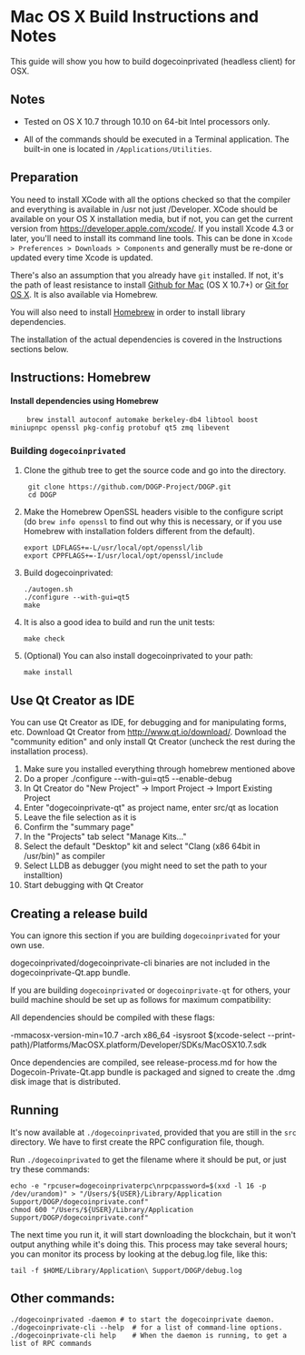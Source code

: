 Mac OS X Build Instructions and Notes
====================================
This guide will show you how to build dogecoinprivated (headless client) for OSX.

Notes
-----

* Tested on OS X 10.7 through 10.10 on 64-bit Intel processors only.

* All of the commands should be executed in a Terminal application. The
built-in one is located in `/Applications/Utilities`.

Preparation
-----------

You need to install XCode with all the options checked so that the compiler
and everything is available in /usr not just /Developer. XCode should be
available on your OS X installation media, but if not, you can get the
current version from https://developer.apple.com/xcode/. If you install
Xcode 4.3 or later, you'll need to install its command line tools. This can
be done in `Xcode > Preferences > Downloads > Components` and generally must
be re-done or updated every time Xcode is updated.

There's also an assumption that you already have `git` installed. If
not, it's the path of least resistance to install [Github for Mac](https://mac.github.com/)
(OS X 10.7+) or
[Git for OS X](https://code.google.com/p/git-osx-installer/). It is also
available via Homebrew.

You will also need to install [Homebrew](http://brew.sh) in order to install library
dependencies.

The installation of the actual dependencies is covered in the Instructions
sections below.

Instructions: Homebrew
----------------------

#### Install dependencies using Homebrew

        brew install autoconf automake berkeley-db4 libtool boost miniupnpc openssl pkg-config protobuf qt5 zmq libevent

### Building `dogecoinprivated`

1. Clone the github tree to get the source code and go into the directory.

        git clone https://github.com/DOGP-Project/DOGP.git
        cd DOGP

2.  Make the Homebrew OpenSSL headers visible to the configure script  (do ```brew info openssl``` to find out why this is necessary, or if you use Homebrew with installation folders different from the default).

        export LDFLAGS+=-L/usr/local/opt/openssl/lib
        export CPPFLAGS+=-I/usr/local/opt/openssl/include

3.  Build dogecoinprivated:

        ./autogen.sh
        ./configure --with-gui=qt5
        make

4.  It is also a good idea to build and run the unit tests:

        make check

5.  (Optional) You can also install dogecoinprivated to your path:

        make install

Use Qt Creator as IDE
------------------------
You can use Qt Creator as IDE, for debugging and for manipulating forms, etc.
Download Qt Creator from http://www.qt.io/download/. Download the "community edition" and only install Qt Creator (uncheck the rest during the installation process).

1. Make sure you installed everything through homebrew mentioned above
2. Do a proper ./configure --with-gui=qt5 --enable-debug
3. In Qt Creator do "New Project" -> Import Project -> Import Existing Project
4. Enter "dogecoinprivate-qt" as project name, enter src/qt as location
5. Leave the file selection as it is
6. Confirm the "summary page"
7. In the "Projects" tab select "Manage Kits..."
8. Select the default "Desktop" kit and select "Clang (x86 64bit in /usr/bin)" as compiler
9. Select LLDB as debugger (you might need to set the path to your installtion)
10. Start debugging with Qt Creator

Creating a release build
------------------------
You can ignore this section if you are building `dogecoinprivated` for your own use.

dogecoinprivated/dogecoinprivate-cli binaries are not included in the dogecoinprivate-Qt.app bundle.

If you are building `dogecoinprivated` or `dogecoinprivate-qt` for others, your build machine should be set up
as follows for maximum compatibility:

All dependencies should be compiled with these flags:

 -mmacosx-version-min=10.7
 -arch x86_64
 -isysroot $(xcode-select --print-path)/Platforms/MacOSX.platform/Developer/SDKs/MacOSX10.7.sdk

Once dependencies are compiled, see release-process.md for how the Dogecoin-Private-Qt.app
bundle is packaged and signed to create the .dmg disk image that is distributed.

Running
-------

It's now available at `./dogecoinprivated`, provided that you are still in the `src`
directory. We have to first create the RPC configuration file, though.

Run `./dogecoinprivated` to get the filename where it should be put, or just try these
commands:

    echo -e "rpcuser=dogecoinprivaterpc\nrpcpassword=$(xxd -l 16 -p /dev/urandom)" > "/Users/${USER}/Library/Application Support/DOGP/dogecoinprivate.conf"
    chmod 600 "/Users/${USER}/Library/Application Support/DOGP/dogecoinprivate.conf"

The next time you run it, it will start downloading the blockchain, but it won't
output anything while it's doing this. This process may take several hours;
you can monitor its process by looking at the debug.log file, like this:

    tail -f $HOME/Library/Application\ Support/DOGP/debug.log

Other commands:
-------

    ./dogecoinprivated -daemon # to start the dogecoinprivate daemon.
    ./dogecoinprivate-cli --help  # for a list of command-line options.
    ./dogecoinprivate-cli help    # When the daemon is running, to get a list of RPC commands
